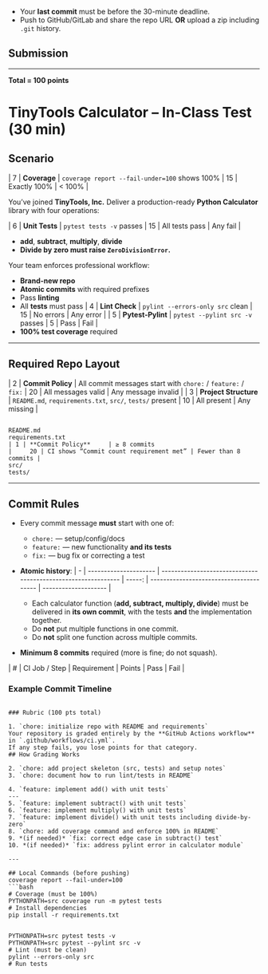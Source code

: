 * Your **last commit** must be before the 30-minute deadline.
* Push to GitHub/GitLab and share the repo URL **OR** upload a zip including `.git` history.

## Submission

---
**Total = 100 points**
# TinyTools Calculator – In-Class Test (30 min)

## Scenario
| 7 | **Coverage**          | `coverage report --fail-under=100` shows 100%                 |     15 | Exactly 100%                            | < 100%               |

You’ve joined **TinyTools, Inc.** Deliver a production-ready **Python Calculator** library with four operations:

| 6 | **Unit Tests**        | `pytest tests -v` passes                                      |     15 | All tests pass                          | Any fail             |
- **add**, **subtract**, **multiply**, **divide**  
- **Divide by zero must raise `ZeroDivisionError`.**

Your team enforces professional workflow:  
- **Brand-new repo**
- **Atomic commits** with required prefixes
- Pass **linting**
- All **tests** must pass
| 4 | **Lint Check**        | `pylint --errors-only src` clean                              |     15 | No errors                               | Any error            |
| 5 | **Pytest-Pylint**     | `pytest --pylint src -v` passes                               |      5 | Pass                                    | Fail                 |
- **100% test coverage** required  

---

## Required Repo Layout
| 2 | **Commit Policy**     | All commit messages start with `chore:` / `feature:` / `fix:` |     20 | All messages valid                      | Any message invalid  |
| 3 | **Project Structure** | `README.md`, `requirements.txt`, `src/`, `tests/` present     |     10 | All present                             | Any missing          |
```

README.md
requirements.txt
| 1 | **Commit Policy**     | ≥ 8 commits                                                   |     20 | CI shows “Commit count requirement met” | Fewer than 8 commits |
src/
tests/

````

---

## Commit Rules
- Every commit message **must** start with one of:  
  - `chore:` — setup/config/docs  
  - `feature:` — new functionality **and its tests**  
  - `fix:` — bug fix or correcting a test  

- **Atomic history**:
| - | --------------------- | ------------------------------------------------------------- | -----: | --------------------------------------- | -------------------- |
  - Each calculator function (**add, subtract, multiply, divide**) must be delivered in **its own commit**, with the tests **and** the implementation together.  
  - Do **not** put multiple functions in one commit.  
  - Do **not** split one function across multiple commits.

- **Minimum 8 commits** required (more is fine; do not squash).


| # | CI Job / Step         | Requirement                                                   | Points | Pass                                    | Fail                 |
### Example Commit Timeline
````

### Rubric (100 pts total)

1. `chore: initialize repo with README and requirements`
Your repository is graded entirely by the **GitHub Actions workflow** in `.github/workflows/ci.yml`.
If any step fails, you lose points for that category.
## How Grading Works

2. `chore: add project skeleton (src, tests) and setup notes`
3. `chore: document how to run lint/tests in README`

4. `feature: implement add() with unit tests`
---
5. `feature: implement subtract() with unit tests`
6. `feature: implement multiply() with unit tests`
7. `feature: implement divide() with unit tests including divide-by-zero`
8. `chore: add coverage command and enforce 100% in README`
9. *(if needed)* `fix: correct edge case in subtract() test`
10. *(if needed)* `fix: address pylint error in calculator module`

---

## Local Commands (before pushing)
coverage report --fail-under=100
```bash
# Coverage (must be 100%)
PYTHONPATH=src coverage run -m pytest tests
# Install dependencies
pip install -r requirements.txt


PYTHONPATH=src pytest tests -v
PYTHONPATH=src pytest --pylint src -v
# Lint (must be clean)
pylint --errors-only src
# Run tests

